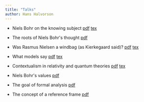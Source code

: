 ```yaml
---
title: "Talks"
author: Hans Halvorson
---
```


- Niels Bohr on the knowing subject [pdf](talks/shifty.pdf) [tex](talks/shifty.tex)

- The roots of Niels Bohr's thought [pdf](talks/bohr-roots.pdf)

- Was Rasmus Nielsen a windbag (as Kierkegaard said)? [pdf](talks/windbag.pdf) [tex](talks/windbag.tex)

- What models say [pdf](talks/irvine2023.pdf) [tex](talks/irvine2023.tex)

- Contextualism in relativity and quantum theories [pdf](talks/stockholm2023.pdf) [tex](talks/stockholm2023.tex)

- Niels Bohr's values [pdf](talks/bohr-values.pdf)

- The goal of formal analysis [pdf](talks/formal-outline.pdf)

- The concept of a reference frame [pdf](talks/vienna2023.pdf)
